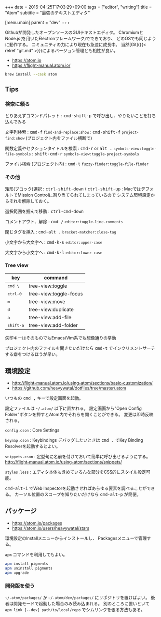+++
date = 2016-04-25T17:03:29+09:00
tags = ["editor", "writing"]
title = "Atom"
subtitle = "最強のテキストエディタ"

[menu.main]
  parent = "dev"
+++

Githubが開発したオープンソースのGUIテキストエディタ。
ChromiumとNode.js(を用いたElectronフレームワーク)でできており、
どのOSでも同じように動作する。
コミュニティの力により現在も急速に成長中。
当然[Git]({{< relref "git.md" >}})によるバージョン管理とも相性が良い。

- https://atom.io
- https://flight-manual.atom.io/

```sh
brew install --cask atom
```

## Tips

### 検索に頼る

とりあえずコマンドパレット
: <kbd>cmd-shift-p</kbd> で呼び出し、やりたいことを打ち込んでみる

文字列検索
: <kbd>cmd-f</kbd> `find-and-replace:show`
: <kbd>cmd-shift-f</kbd> `project-find:show`
  (プロジェクト内をファイル横断で)

関数定義やセクションタイトルを検索
: <kbd>cmd-r</kbd> or <kbd>alt .</kbd> `symbols-view:toggle-file-symbols`
: <kbd>shift-cmd-r</kbd> `symbols-view:toggle-project-symbols`

ファイル検索 (プロジェクト内)
: <kbd>cmd-t</kbd> `fuzzy-finder:toggle-file-finder`

### その他

矩形(ブロック)選択
: <kbd>ctrl-shift-down</kbd> / <kbd>ctrl-shift-up</kbd>
: MacではデフォルトでMission Controlに割り当てられてしまっているので
  システム環境設定からそれを解除しておく。

選択範囲を掴んで移動
: <kbd>ctrl-cmd-down</kbd>

コメントアウト、解除
: <kbd>cmd /</kbd> `editor:toggle-line-comments`

閉じタグを挿入
: <kbd>cmd-alt .</kbd> `bracket-matcher:close-tag`

小文字から大文字へ
: <kbd>cmd-k-u</kbd> `editor:upper-case`

大文字から小文字へ
: <kbd>cmd-k-l</kbd> `editor:lower-case`

### Tree view

key  | command
---- | ----
<kbd>cmd \\</kbd> | tree-view:toggle
<kbd>ctrl-0</kbd> | tree-view:toggle-focus
<kbd>m</kbd> | tree-view:move
<kbd>d</kbd> | tree-view:duplicate
<kbd>a</kbd> | tree-view:add-file
<kbd>shift-a</kbd> | tree-view:add-folder

矢印キーはそのものでもEmacs/Vim系でも想像通りの挙動

プロジェクト内のファイルを開きたいだけなら
<kbd>cmd-t</kbd> でインクリメントサーチする癖をつけるほうが早い。


## 環境設定

- http://flight-manual.atom.io/using-atom/sections/basic-customization/
- https://github.com/heavywatal/dotfiles/tree/master/.atom

いつもの <kbd>cmd ,</kbd> キーで設定画面を起動。

設定ファイルは `~/.atom/` 以下に置かれる。
設定画面から"Open Config Folder"ボタンを押すとAtom内でそれらを開くことができる。
変更は即時反映される。

`config.cson`
: Core Settings

`keymap.cson`
: Keybindings
  デバッグしたいときは <kbd>cmd .</kbd> でKey Binding Resolverを起動するとよい。

`snippets.cson`
: 定型句に名前を付けておいて簡単に呼び出せるようにする。
  http://flight-manual.atom.io/using-atom/sections/snippets/

`styles.less`
: エディタ本体も含めていろんな部分をCSS的にスタイル設定可能。

<kbd>cmd-alt-i</kbd> でWeb Inspectorを起動させればあらゆる要素を調べることができる。
カーソル位置のスコープを知りたいだけなら <kbd>cmd-alt-p</kbd> が簡便。


## パッケージ

- https://atom.io/packages
- https://atom.io/users/heavywatal/stars

環境設定のInstallメニューからインストールし、
Packagesメニューで管理する。

`apm` コマンドを利用してもよい。
```sh
apm install pigments
apm uninstall pigments
apm upgrade
```

### 開発版を使う

`~/.atom/packages/` か `~/.atom/dev/packages/` にリポジトリを置けばよい。
後者は開発モードで起動した場合のみ読み込まれる。
別のところに置いといて
`apm link [--dev] path/to/local/repo`
でシムリンクを張る方法もある。
